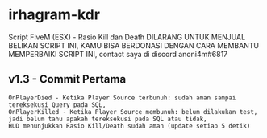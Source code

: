 # irhagram-kdr
Script FiveM (ESX) - Rasio Kill dan Death
DILARANG UNTUK MENJUAL BELIKAN SCRIPT INI,
KAMU BISA BERDONASI DENGAN CARA MEMBANTU MEMPERBAIKI SCRIPT INI,
contact saya di discord anoni4m#6817


v1.3 - Commit Pertama
-------------------------
```
OnPlayerDied - Ketika Player Source terbunuh: sudah aman sampai tereksekusi Query pada SQL,
OnPlayerKilled - Ketika Player Source membunuh: belum dilakukan test, jadi belum tahu apakah tereksekusi pada SQL atau tidak,
HUD menunjukkan Rasio Kill/Death sudah aman (update setiap 5 detik)
```

